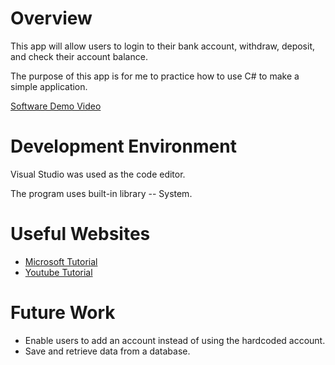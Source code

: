 # Overview

This app will allow users to login to their bank account, withdraw, deposit, and check their account balance.

The purpose of this app is for me to practice how to use C# to make a simple application.

[Software Demo Video](https://www.loom.com/share/bcc1d0c4b9944932b4dcc5a4af1fb857)

# Development Environment

Visual Studio was used as the code editor.

The program uses built-in library -- System.

# Useful Websites

- [Microsoft Tutorial](https://learn.microsoft.com/en-us/dotnet/csharp/)
- [Youtube Tutorial](https://www.youtube.com/watch?v=GhQdlIFylQ8)

# Future Work

- Enable users to add an account instead of using the hardcoded account.
- Save and retrieve data from a database.
